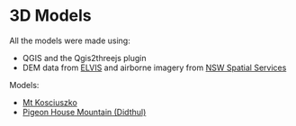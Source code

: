 # 3D Models
All the models were made using:
<ul><li>QGIS and the Qgis2threejs plugin</li>
<li>DEM data from <a href="https://elevation.fsdf.org.au/">ELVIS</a>
and airborne imagery from <a href="https://www.spatial.nsw.gov.au/products_and_services/web_services/qgis">NSW Spatial Services</a></li></ul>

Models:
<ul><li><a href="https://adrian-g-fisher.github.io/3d_models/kosciuszko/kosciuszko.html">Mt Kosciuszko</a></li>
<li><a href="https://adrian-g-fisher.github.io/3d_models/pigeon_house/pigeon_house.html">Pigeon House Mountain (Didthul)</a></li></ul>
